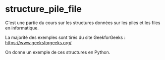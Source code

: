 # structure_pile_file

C'est une partie du cours sur les structures données sur les piles et les files en informatique.

La majorité des exemples sont tirés du site GeekforGeeks : https://www.geeksforgeeks.org/

On donne un exemple de ces structures en Python.
